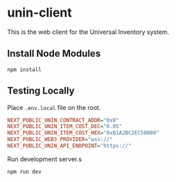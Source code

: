 # unin-client

This is the web client for the Universal Inventory system.

## Install Node Modules

```shell
npm install
```

## Testing Locally

Place `.env.local` file on the root.

```ini
NEXT_PUBLIC_UNIN_CONTRACT_ADDR="0x0"
NEXT_PUBLIC_UNIN_ITEM_COST_DEC="0.05"
NEXT_PUBLIC_UNIN_ITEM_COST_HEX="0xB1A2BC2EC50000"
NEXT_PUBLIC_WEB3_PROVIDER="wss://"
NEXT_PUBLIC_UNIN_API_ENDPOINT="https://"
```

Run development server.s

```shell
npm run dev
```
